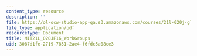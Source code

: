 ```yaml
---
content_type: resource
description: ''
file: https://ol-ocw-studio-app-qa.s3.amazonaws.com/courses/21l-020j-globalization-the-good-the-bad-and-the-in-between-fall-2016/3087d1fe271978512ae4f6fdc5a08ce3_MIT21L_020JF16_WorkGroups.pdf
file_type: application/pdf
resourcetype: Document
title: MIT21L_020JF16_WorkGroups
uid: 3087d1fe-2719-7851-2ae4-f6fdc5a08ce3
---
```

